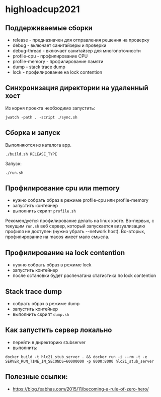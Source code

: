 # highloadcup2021

## Поддерживаемые сборки

- release - предназначен для отправления решения на проверку
- debug - включает санитайзеры и проверки
- debug-thread - включает санитайзер для многопоточности
- profile-cpu - профилирование CPU
- profile-memory - профилирование памяти
- dump - stack trace dump
- lock - профилирование на lock contention

## Синхронизация директории на удаленный хост

Из корня проекта необходимо запустить:

```
jwatch -path . -script ./sync.sh
```

## Сборка и запуск

Выполняются из каталога app.

```
./build.sh RELEASE_TYPE
```

Запуск:

```
./run.sh
```

## Профилирование cpu или memory

- нужно собрать образ в режиме profile-cpu или profile-memory
- запустить контейнер
- выполнить скрипт `profile.sh`

Рекомендуется профилирование делать на linux хосте. Во-первых, с текущим `run.sh` веб сервер, который запускается
визуализацию профиля не доступен (нужно убрать --network host). Во-вторых, профилирование на macos имеет мало смысла.

## Профилирование на lock contention

- нужно собрать образ в режиме lock
- запустить контейнер
- после остановки будет распечатана статистика по lock contention

## Stack trace dump

- собрать образ в режиме dump
- запустить контейнер
- выполнить скрипт `dump.sh`

## Как запустить сервер локально
- перейти в директорию stubserver
- выполнить:
```
docker build -t hlc21_stub_server . && docker run -i --rm -t -e SERVER_RUN_TIME_IN_SECONDS=60000000 -p 8000:8000 hlc21_stub_server
```
## Полезные ссылки:
- https://blog.feabhas.com/2015/11/becoming-a-rule-of-zero-hero/
